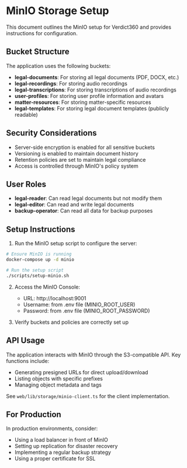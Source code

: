 # MinIO Storage Setup

This document outlines the MinIO setup for Verdict360 and provides instructions for configuration.

## Bucket Structure

The application uses the following buckets:

- **legal-documents**: For storing all legal documents (PDF, DOCX, etc.)
- **legal-recordings**: For storing audio recordings
- **legal-transcriptions**: For storing transcriptions of audio recordings
- **user-profiles**: For storing user profile information and avatars
- **matter-resources**: For storing matter-specific resources
- **legal-templates**: For storing legal document templates (publicly readable)

## Security Considerations

- Server-side encryption is enabled for all sensitive buckets
- Versioning is enabled to maintain document history
- Retention policies are set to maintain legal compliance
- Access is controlled through MinIO's policy system

## User Roles

- **legal-reader**: Can read legal documents but not modify them
- **legal-editor**: Can read and write legal documents
- **backup-operator**: Can read all data for backup purposes

## Setup Instructions

1. Run the MinIO setup script to configure the server:

```bash
# Ensure MinIO is running
docker-compose up -d minio

# Run the setup script
./scripts/setup-minio.sh
```

2. Access the MinIO Console:
   - URL: http://localhost:9001
   - Username: from .env file (MINIO_ROOT_USER)
   - Password: from .env file (MINIO_ROOT_PASSWORD)

3. Verify buckets and policies are correctly set up

## API Usage

The application interacts with MinIO through the S3-compatible API. Key functions include:

- Generating presigned URLs for direct upload/download
- Listing objects with specific prefixes
- Managing object metadata and tags

See `web/lib/storage/minio-client.ts` for the client implementation.

## For Production

In production environments, consider:

- Using a load balancer in front of MinIO
- Setting up replication for disaster recovery
- Implementing a regular backup strategy
- Using a proper certificate for SSL

